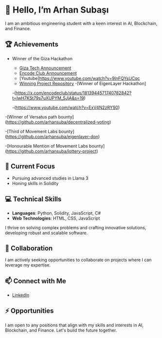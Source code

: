 # 👋 Hello, I’m Arhan Subaşı

I am an ambitious engineering student with a keen interest in AI, Blockchain, and Finance.

## 🏆 Achievements
- Winner of the Giza Hackathon
  - [Giza Tech Announcement](https://x.com/gizatechxyz/status/1806732164358193566)
  - [Encode Club Announcement](https://x.com/encodeclub/status/1803797494431711643)
  - [Youtube]https://www.youtube.com/watch?v=9lnFQYsUCqc
  - [Winning Project Repository](https://github.com/arhansuba/koi-strategy-agent)
-[Winner of EigenLayer Hackathon]

  -(https://x.com/encodeclub/status/1813944571740782842?t=IwH7KSt79s7uXUPYM_5JjA&s=19)

  -(https://www.youtube.com/watch?v=ExV4N2zRYS0)

-[Winner of Versatus path bounty] (https://github.com/arhansuba/decentralized-voting)

-[Third of Movement Labs bounty]  (https://github.com/arhansuba/eigenlayer-don)

-[Honourable Mention of Movement Labs bounty] (https://github.com/arhansuba/lottery-project)

## 🌱 Current Focus
- Pursuing advanced studies in Llama 3
- Honing skills in Solidity

## 💻 Technical Skills
- **Languages**: Python, Solidity, JavaScript, C#
- **Web Technologies**: HTML, CSS, JavaScript

I thrive on solving complex problems and crafting innovative solutions, developing robust and scalable software.

## 💼 Collaboration
I am actively seeking opportunities to collaborate on projects where I can leverage my expertise.

## 📫 Connect with Me
- [LinkedIn](https://www.linkedin.com/in/arhan-suba%C5%9F%C4%B1-084a60254/)

## ⚡ Opportunities
I am open to any positions that align with my skills and interests in AI, Blockchain, and Finance. Let's build the future together.

<!---
arhansuba/arhansuba is a ✨ special ✨ repository because its `README.md` (this file) appears on your GitHub profile.
You can click the Preview link to take a look at your changes.
--->
